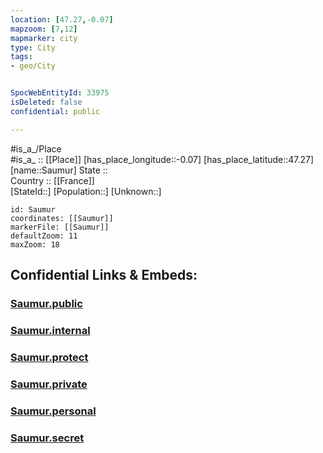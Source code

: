 ```yaml
---
location: [47.27,-0.07] 
mapzoom: [7,12] 
mapmarker: city 
type: City
tags:
- geo/City


SpocWebEntityId: 33975
isDeleted: false
confidential: public

---
```

#is_a_/Place  
#is_a_ :: [[Place]] 
[has_place_longitude::-0.07] 
[has_place_latitude::47.27] 
[name::Saumur] 
State ::  
Country :: [[France]]  
[StateId::] 
[Population::] 
[Unknown::] 


```leaflet
id: Saumur
coordinates: [[Saumur]] 
markerFile: [[Saumur]] 
defaultZoom: 11 
maxZoom: 18
```


## Confidential Links & Embeds: 

### [Saumur.public](/_public/\Earth\Continent\Europe\Europe~West\France\regions~France\Pays_de_la_Loire\departments~Pays_de_la_Loire\Maine-et-Loire\communes~Maine-et-Loire\Saumur\cities~SaumurSaumur.public.md) 

### [Saumur.internal](/_internal/\Earth\Continent\Europe\Europe~West\France\regions~France\Pays_de_la_Loire\departments~Pays_de_la_Loire\Maine-et-Loire\communes~Maine-et-Loire\Saumur\cities~SaumurSaumur.internal.md) 

### [Saumur.protect](/_protect/\Earth\Continent\Europe\Europe~West\France\regions~France\Pays_de_la_Loire\departments~Pays_de_la_Loire\Maine-et-Loire\communes~Maine-et-Loire\Saumur\cities~SaumurSaumur.protect.md) 

### [Saumur.private](/_private/\Earth\Continent\Europe\Europe~West\France\regions~France\Pays_de_la_Loire\departments~Pays_de_la_Loire\Maine-et-Loire\communes~Maine-et-Loire\Saumur\cities~SaumurSaumur.private.md) 

### [Saumur.personal](/_personal/\Earth\Continent\Europe\Europe~West\France\regions~France\Pays_de_la_Loire\departments~Pays_de_la_Loire\Maine-et-Loire\communes~Maine-et-Loire\Saumur\cities~SaumurSaumur.personal.md) 

### [Saumur.secret](/_secret/\Earth\Continent\Europe\Europe~West\France\regions~France\Pays_de_la_Loire\departments~Pays_de_la_Loire\Maine-et-Loire\communes~Maine-et-Loire\Saumur\cities~SaumurSaumur.secret.md)

